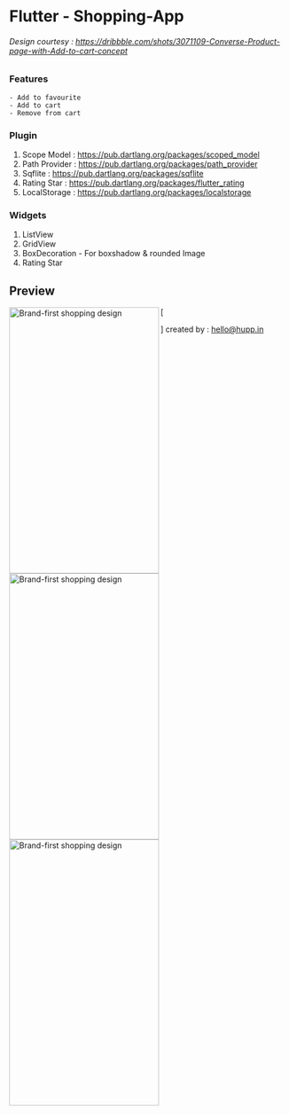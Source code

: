 # Flutter - Shopping-App
###### Design courtesy : https://dribbble.com/shots/3071109-Converse-Product-page-with-Add-to-cart-concept


### Features
    - Add to favourite
    - Add to cart
    - Remove from cart

### Plugin
1. Scope Model      : https://pub.dartlang.org/packages/scoped_model
2. Path Provider    : https://pub.dartlang.org/packages/path_provider
3. Sqflite          : https://pub.dartlang.org/packages/sqflite
4. Rating Star     : https://pub.dartlang.org/packages/flutter_rating
5. LocalStorage     : https://pub.dartlang.org/packages/localstorage

### Widgets
1. ListView
2. GridView
3. BoxDecoration - For boxshadow & rounded Image
4. Rating Star

## Preview

[<img src="http://demo.hupp.in/hupp-files/ecom1.png" width="270" height="480" alt="Brand-first shopping design" align="left">](http://demo.hupp.in/hupp-files/ecom1.png)
    [<img src="http://demo.hupp.in/hupp-files/ecom2.png" width="270" height="480" alt="Brand-first shopping design" align="left">](http://demo.hupp.in/hupp-files/ecom2.png)
    [<img src="http://demo.hupp.in/hupp-files/ecom3.png" width="270" height="480" alt="Brand-first shopping design" align="left">](http://demo.hupp.in/hupp-files/ecom3.png)

[<p></p>]
created by : hello@hupp.in
